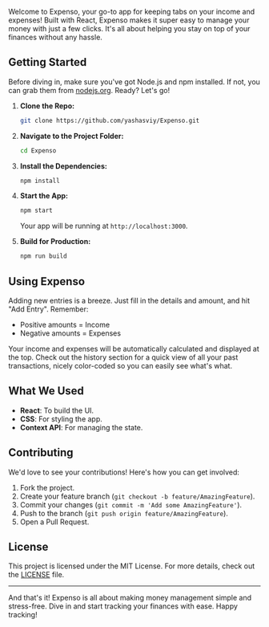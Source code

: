 Welcome to Expenso, your go-to app for keeping tabs on your income and expenses! Built with React, Expenso makes it super easy to manage your money with just a few clicks. It's all about helping you stay on top of your finances without any hassle.

## Getting Started

Before diving in, make sure you've got Node.js and npm installed. If not, you can grab them from [nodejs.org](https://nodejs.org/). Ready? Let's go!

1. **Clone the Repo:**
   ```bash
   git clone https://github.com/yashasviy/Expenso.git
   ```

2. **Navigate to the Project Folder:**
   ```bash
   cd Expenso
   ```

3. **Install the Dependencies:**
   ```bash
   npm install
   ```

4. **Start the App:**
   ```bash
   npm start
   ```
   Your app will be running at `http://localhost:3000`.

5. **Build for Production:**
   ```bash
   npm run build
   ```

## Using Expenso

Adding new entries is a breeze. Just fill in the details and amount, and hit "Add Entry". Remember:
- Positive amounts = Income
- Negative amounts = Expenses

Your income and expenses will be automatically calculated and displayed at the top. Check out the history section for a quick view of all your past transactions, nicely color-coded so you can easily see what's what.

## What We Used

- **React**: To build the UI.
- **CSS**: For styling the app.
- **Context API**: For managing the state.

## Contributing

We'd love to see your contributions! Here's how you can get involved:
1. Fork the project.
2. Create your feature branch (`git checkout -b feature/AmazingFeature`).
3. Commit your changes (`git commit -m 'Add some AmazingFeature'`).
4. Push to the branch (`git push origin feature/AmazingFeature`).
5. Open a Pull Request.

## License

This project is licensed under the MIT License. For more details, check out the [LICENSE](LICENSE) file.

---

And that's it! Expenso is all about making money management simple and stress-free. Dive in and start tracking your finances with ease. Happy tracking!
